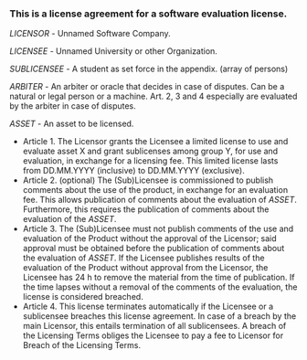 ### This is a license agreement for a software evaluation license.
> 
*LICENSOR* - Unnamed Software Company.

*LICENSEE* - Unnamed University or other Organization.

*SUBLICENSEE* - A student as set force in the appendix. (array of persons)

*ARBITER* - An arbiter or oracle that decides in case of disputes.  Can be a natural or legal person or a machine. 
Art.  2, 3 and 4 especially are evaluated by the arbiter in case of disputes.

*ASSET* - An asset to be licensed.  

* Article 1. The Licensor grants the Licensee  a limited  license  to use  and  evaluate  asset  X  and  grant  sublicenses among group Y, for  use  and  evaluation, in exchange for a licensing fee. This limited license lasts from DD.MM.YYYY (inclusive) to DD.MM.YYYY (exclusive).
* Article 2. (optional) The (Sub)Licensee is commissioned to publish comments about the  use  of  the  product, in exchange for an evaluation fee. This allows publication of comments about the evaluation of *ASSET*. Furthermore, this requires the publication of comments about the evaluation of the *ASSET*.
* Article 3. The (Sub)Licensee must not publish comments of the use and evaluation of the Product without the approval of the Licensor; said approval must be obtained before the publication of comments about the evaluation of *ASSET*. If the Licensee publishes results of the evaluation of the Product without approval from the Licensor, the Licensee has 24 h to remove the material from the time of publication. If the time lapses without a removal of the comments of the evaluation, the license is considered breached.
* Article 4. This license terminates automatically if the Licensee or a sublicensee breaches this license agreement. In case of a breach by the main Licensor, this entails termination of all sublicensees. A breach of the Licensing Terms obliges the Licensee to pay a fee to Licensor for Breach of the Licensing Terms.
